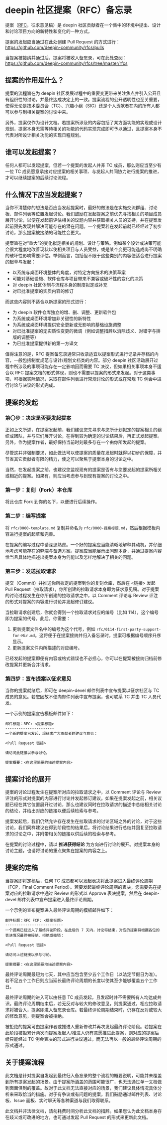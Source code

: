 # deepin 社区提案（RFC）备忘录

提案（[RFC](https://zh.wikipedia.org/wiki/RFC)，征求意见稿）是 deepin 社区贡献者在一个集中的环境中提出、设计和讨论项目方向的新特性和变化的一种方式。

提案的发起应当通过在此处创建 Pull Request 的方式进行：<https://github.com/deepin-community/rfcs/pulls>

当提案被接纳并通过后，提案将被收入备忘录，可在此处查阅：<https://github.com/deepin-community/rfcs/tree/master/rfcs>

## 提案的作用是什么？

提案的流程旨在为 deepin 社区发展过程中的重要变更带来关注焦点并引入公开且有组织性的讨论，并最终达成决定上的一致。提案流程的公开透明性也至关重要，使得无论是技术委员会（TC）、兴趣小组（SIG）还是个人贡献者在内的所有人都可以参与到相关提案的讨论中来。

另外，提案仅作为设计文档。若提案所涉及的内容包括了某方面功能的实现或设计规划，提案本身无需等待相关的功能的代码实现完成即可予以通过，且提案本身不代表对所设计相关功能的实现日程规划。

## 谁可以发起提案？

任何人都可以发起提案，但若一个提案的发起人并非 TC 成员，那么则应当至少有一位 TC 成员愿意承接对应提案的相关事项、与发起人共同协力进行提案的推进，才可以继续提案的后续讨论流程。

## 什么情况下应当发起提案？

当你不清楚你的想法是否应当发起提案时，最好的做法是在实施交流群组、讨论板、邮件列表等位置发起讨论。我们鼓励在发起提案之前优先寻找相关的项目成员展开讨论，以便在发起前评估相关的议题内容并获取相关人员的支持，并在提案发起前预先发现并解决可能存在的潜在问题。一个提案若在发起前就已经经过了初步讨论，那么提案被接纳的可能性会更大。

提案旨在对“重大”的变化拟定相关的规划、设计与策略。例如某个设计或决策可能会很大程度地改善现状以使相关项目与人员受益，或是某个变更可能造成尚不明确的破坏性影响需要评估。举例而言，包括但不限于这些类别的内容便适合进行提案的起草与发起：

- 以系统与桌面环境整体的角度，对特定方向技术的决策草案
- 可能对基础设施、软件仓库与项目带来不兼容或破坏性的变化的决策
- 对 deepin 社区体制与流程本身的制度拟定或补充
- 对已批准提案的实质内容的修订

而这些内容则不适合以新提案的形式进行：

- 为 deepin 软件仓库独立的增、删、调整、更新软件包
- 为系统或桌面环境增加非关键性的新特性
- 为系统或桌面环境提供安全更新或无影响的基础设施调整
- 对已批准提案的无实质性变更的微调（例如调整措辞以消除歧义、对错字与排版的调整等）
- 为已批准提案提供新的第一方译文

值得注意的是，RFC 提案备忘录通常只收录适宜以提案形式进行记录并存档的内容，一般包括制度规范与设计/规划文档类的内容。部分 deepin 社区活动展开过程中所涉及的事项可能存在一定影响因而需要 TC 决议，但如果相关事项本身不适合以 RFC 提案文档的形式体现，则也不需要以提案的形式来发起。对于这类事项，可根据实际情况，采取在邮件列表进行常规讨论的形式或在常规 TC 例会中进行讨论与决议的形式完成。

## 提案的发起

### 第〇步：决定是否要发起提案

正如上文所述，在提案发起前，我们建议您先寻求与您所计划拟定的提案相关的组织或团队，并与它们展开讨论，在得到较为确定的讨论结果后，再正式发起提案。另外，作为提案作者，最好保持当前时刻最多存在一个由你所发起的提案。

尽管这并非强制要求，如此做法可以使提案的质量在发起时就得以初步的保障，并节省其它贡献者有限的精力，使之可以聚焦于提案本身的讨论之中。

当然，在发起提案之前，也建议您监视现有的提案是否有与您要发起的提案所相关或相近的提案。如果有，则应当考虑参与到现有提案的讨论之中。

### 第一步：复刻（Fork）本仓库

将此仓库 Fork 到你的名下，以便进行后续操作。

### 第二步：编写提案

将 `rfc/0000-template.md` 复制并命名为 `rfc/0000-提案标题.md`，然后根据模板内容进行提案的起草和完善。

在提案的编写过程中请深思熟虑。一个好的提案应当能清晰地解释其动机，并仔细地考虑可能存在的弊端与备选方案。提案应当能展示出问题本身，并通过提案内容恰当且具体地描述出提案本身为何能以及怎样地解决了相关的问题。

### 第三步：发送拉取请求

提交（Commit）并推送你所拟定的提案到你的复刻仓库，然后在 <链接> 发起 Pull Request（拉取请求），你所创建的拉取请求本身即为征求意见稿。对于提案的讨论过程发生在你所创建的拉取请求之中，以 Comment 评论与 Review 评注的形式对提案的内容进行讨论并发起修订建议。

当拉取请求创建后，你就会得到一个拉取请求对应的编号（比如 114），这个编号即为提案的代号。此后，你需要：

1. 更新提案文件名中的编号为这个代号，例如 `rfc/0114-first-party-support-for-Mir.md`。这将便于在提案接纳并归入备忘录时，提案可根据编号顺序升序显示。
2. 更新提案文件内所描述的对应编号。

已经发起的提案即便有内容或格式错误也不必担心，你可以在提案被接纳归档前修改提案并更新合并请求。

### 第四步：宣布提案以征求意见

当你的提案就绪后，即可在 deepin-devel 邮件列表中宣布提案以征求社区与 TC 成员的意见。若您因故不便向邮件列表中宣布提案，也可联系 TC 并由 TC 人员代发。

一个示例的提案宣告模板邮件如下：

```
邮件标题：RFC: <提案标题>
----------------------
一个新的提案已发起，现征求广大贡献者的建议与意见：

<Pull Request 链接>

请访问此链接以参与讨论。

提案概要：<在这里简要的描述提案内容>
```

## 提案讨论的展开

提案的讨论过程发生在提案所对应的拉取请求之中，以 Comment 评论与 Review 评注的形式对提案的内容进行讨论并发起修订建议。如果在提案发起之前，相关议题已经在其它位置展开过讨论，那么也建议同时在拉取请求的描述中总结相关讨论的结论，并给出对应的链接以便后续检索与参考。

提案发起后，我们仍然允许存在发生在拉取请求的讨论区域之外的讨论，对于这些讨论，我们同样建议在得到阶段性的结果后，将讨论结果进行总结并回复至拉取请求的讨论之中，并附带相关的链接以供后续的检索与参考。

在提案的讨论过程中，请以 **推进获得结论** 为方向进行讨论的展开。对提案本身的讨论主题，也请将讨论的重点聚焦在提案的内容之上。

## 提案的定稿

当提案即将定稿后，任何 TC 成员都可以发起表决将此提案进入最终评论周期（FCP，Final Comment Period）。若要发起最终评论周期的表决，您需要先在提案对应的拉取请求中通过 Review 的形式以 Approve 表决提案，然后在 deepin-devel 邮件列表中宣布提案进入最终评论周期。

一个示例的宣布提案进入最终评论周期的模板邮件如下：

```
邮件标题：RFC FCP: <提案标题>
--------------------------
一个提案已经进入了最终评论阶段，在此后的 7 天内，讨论将结束，对应的提案将根据各位的表决情况最终被接纳、拒绝或撤销：

<Pull Request 链接>

请访问上述链接以参与讨论。

提案摘要：<在这里简要地描述提案内容>
```

最终评论周期最短为七天，其中应当包含至少五个工作日（以法定节假日为准）。若不足五个工作日则应当延长最终评论周期的长度以使其至少能够覆盖五个工作日。

最终评论周期的进入可以由任意 TC 成员发起，且发起时并不需要所有人均达成共识。最终评论周期结束后，若无反对与较大的修改意见，则提案通过，相应拉取请求将被合入，提案即进入备忘录仓库。若最终评论周期结束时，仍存在反对或较大的修改意见，则提案会被拒绝。

被拒绝的提案可由提案作者或推进人重新修改并再次发起最终评论阶段。若提案在此阶段被拒累计两次而提案发起人/推进人仍有意愿推进此提案，则对应的提案后续只能经过 TC 例会表决的形式进行决议通过，而无法再以一般的最终评论周期的形式通过。

## 关于提案流程

此文档是针对提案自发起到最终归入备忘录的整个流程的概要说明，可能并未覆盖到所有提案发起的场景。由于提案所涵盖的范围可能很广，也无法通过单一文档做到面面俱到的覆盖。故对于此文档无法直接对应的场景，我们建议具体情况具体分析来采取恰当的措施。对于有争议或有问题的提案，我们鼓励通过邮件列表、讨论板、Issue 面板、实时聊天等各种渠道与我们取得联系。

此文档并非法律文档，请勿耗费时间分析此文档的措辞。如果您认为此文档本身存在歧义或可改进的地方，也可通过发起 Pull Request 的形式来更新此文档。

